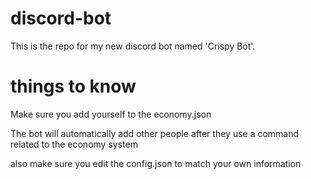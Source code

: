 # discord-bot
This is the repo for my new discord bot named 'Crispy Bot'.


# things to know
Make sure you add yourself to the economy.json

The bot will automatically add other people after they use a command related to the economy system

also make sure you edit the config.json to match your own information
